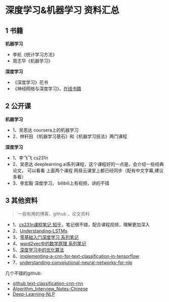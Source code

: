 # 深度学习&机器学习 资料汇总

## 1 书籍
**机器学习**
* 李航《统计学习方法》
* 周志华《机器学习》

**深度学习**
* 《深度学习》花书
* 《神经网络与深度学习》，[在线书籍](http://neuralnetworksanddeeplearning.com/)

## 2 公开课
**机器学习**
* 1、吴恩达 coursera上的机器学习
* 2、林轩田 《机器学习基石》和《机器学习技法》两门课程

**深度学习**

* 1、李飞飞 cs231n 
* 2、吴恩达 deeplearning.ai系列课程，这个课程好的一点是，会介绍一些经典论文， 可以看看
上面两个课程 网易云课堂上都已经同步（配有中文字幕,建议多看）
* 3、李宏毅 深度学习， bilibili上有视频，讲的不错
## 3 其他资料
>一些有用的博客、github 、论文资料

* 1、[cs231n课程笔记 知乎](https://zhuanlan.zhihu.com/p/22339097)，笔记很不错，配合课程视频，理解更加深入
* 2、[Understanding-LSTMs](http://colah.github.io/posts/2015-08-Understanding-LSTMs/)
* 3、[零基础入门深度学习 系列笔记](https://zybuluo.com/hanbingtao/note/581764#%E9%9B%B6%E5%9F%BA%E7%A1%80%E5%85%A5%E9%97%A8%E6%B7%B1%E5%BA%A6%E5%AD%A6%E4%B9%A06-%E9%95%BF%E7%9F%AD%E6%97%B6%E8%AE%B0%E5%BF%86%E7%BD%91%E7%BB%9Clstm)
* 4、[word2vec中的数学原理 系列笔记](https://blog.csdn.net/itplus/article/details/37969519)
* 5、[深度学习中的优化算法](https://zhuanlan.zhihu.com/p/33175839)
* 6、[implementing-a-cnn-for-text-classification-in-tensorflow](http://www.wildml.com/2015/12/implementing-a-cnn-for-text-classification-in-tensorflow/)
* 7、[understanding-convolutional-neural-networks-for-nlp](http://www.wildml.com/2015/11/understanding-convolutional-neural-networks-for-nlp/)


几个不错的github:
* [github text-classification-cnn-rnn](https://github.com/gaussic/text-classification-cnn-rnn)
* [Algorithm_Interview_Notes-Chinese](https://github.com/imhuay/Algorithm_Interview_Notes-Chinese?from=singlemessage)
* [Deep-Learning-NLP](https://github.com/astorfi/Deep-Learning-NLP?from=singlemessage)
